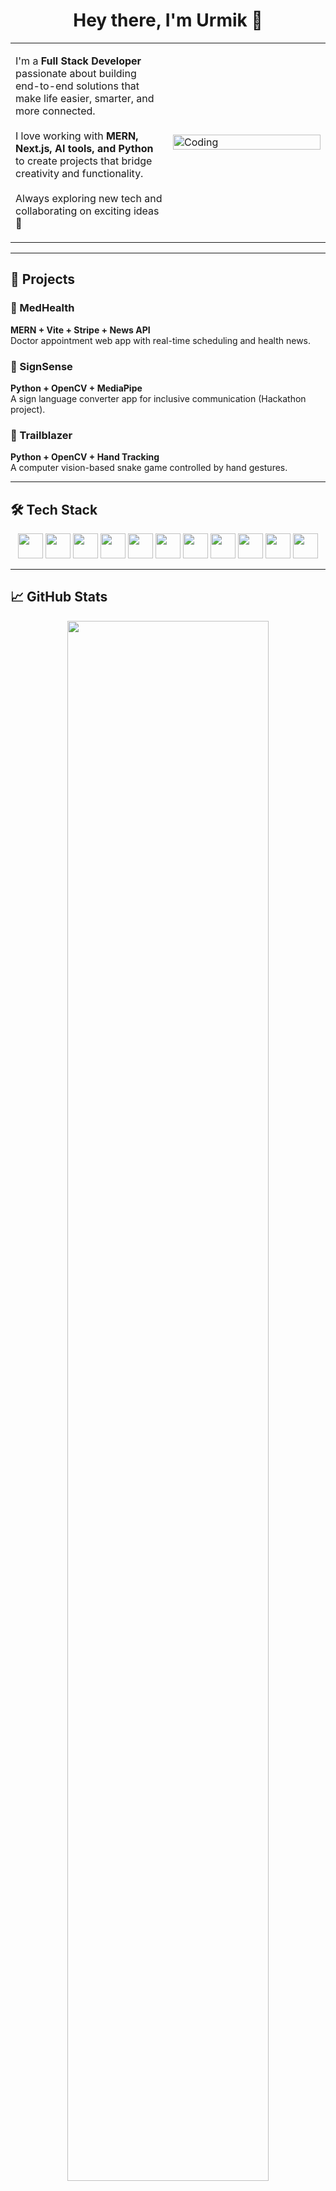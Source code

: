 <!-- Header -->
<h1 align="center">Hey there, I'm Urmik 👋</h1>

<!-- Intro Section -->
<div align="center">
  <table>
    <tr>
      <td width="50%">
        <p align="left">
          I'm a <strong>Full Stack Developer</strong> passionate about building end-to-end solutions that make life easier, smarter, and more connected. <br><br>
          I love working with <strong>MERN, Next.js, AI tools, and Python</strong> to create projects that bridge creativity and functionality.<br><br>
          Always exploring new tech and collaborating on exciting ideas 🚀
        </p>
      </td>
      <td width="50%">
        <img src="https://media.giphy.com/media/qgQUggAC3Pfv687qPC/giphy.gif" alt="Coding" width="100%">
      </td>
    </tr>
  </table>
</div>

---

## 🚀 Projects

### 🔹 MedHealth  
**MERN + Vite + Stripe + News API**  
Doctor appointment web app with real-time scheduling and health news.

### 🔹 SignSense  
**Python + OpenCV + MediaPipe**  
A sign language converter app for inclusive communication (Hackathon project).

### 🔹 Trailblazer  
**Python + OpenCV + Hand Tracking**  
A computer vision-based snake game controlled by hand gestures.

---

## 🛠️ Tech Stack

<div align="center">
  <img src="https://cdn.jsdelivr.net/gh/devicons/devicon/icons/javascript/javascript-original.svg" width="40" />
  <img src="https://cdn.jsdelivr.net/gh/devicons/devicon/icons/typescript/typescript-original.svg" width="40" />
  <img src="https://cdn.jsdelivr.net/gh/devicons/devicon/icons/python/python-original.svg" width="40" />
  <img src="https://cdn.jsdelivr.net/gh/devicons/devicon/icons/react/react-original.svg" width="40" />
  <img src="https://cdn.jsdelivr.net/gh/devicons/devicon/icons/nextjs/nextjs-original.svg" width="40" />
  <img src="https://cdn.jsdelivr.net/gh/devicons/devicon/icons/tailwindcss/tailwindcss-original.svg" width="40" />
  <img src="https://cdn.jsdelivr.net/gh/devicons/devicon/icons/nodejs/nodejs-original.svg" width="40" />
  <img src="https://cdn.jsdelivr.net/gh/devicons/devicon/icons/express/express-original.svg" width="40" />
  <img src="https://cdn.jsdelivr.net/gh/devicons/devicon/icons/mongodb/mongodb-original.svg" width="40" />
  <img src="https://cdn.jsdelivr.net/gh/devicons/devicon/icons/opencv/opencv-original.svg" width="40" />
  <img src="https://upload.wikimedia.org/wikipedia/commons/2/2d/Tensorflow_logo.svg" width="40" />
</div>

---

## 📈 GitHub Stats

<div align="center">
  <img src="https://github-profile-summary-cards.vercel.app/api/cards/profile-details?username=DevUrmik&theme=github_dark" width="80%" />
  <br><br>
  <img src="https://github-readme-streak-stats.herokuapp.com?user=DevUrmik&theme=tokyonight&hide_border=true" width="48%" />
  <img src="https://github-readme-stats.vercel.app/api/top-langs/?username=DevUrmik&layout=compact&theme=tokyonight&hide_border=true" width="48%" />
</div>

---

## 📬 Contact Me

- 📧 Email: **[your-email@example.com]**  
- 🌐 Portfolio: **[your-portfolio-link.com]**  
- 💼 LinkedIn: [linkedin.com/in/your-profile](https://linkedin.com/in/your-profile)  
- 🐙 GitHub: [DevUrmik](https://github.com/DevUrmik)

---

<div align="center">
  <strong>“First, solve the problem. Then, write the code.”</strong>  
  <br>– John Johnson
</div>
